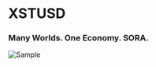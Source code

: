 # XSTUSD
### Many Worlds. One Economy. SORA.
![Sample](https://github.com/sora-xor/sora-branding/blob/master/SORA/XSTUSD/xstusd-waifu.png?raw=true)
